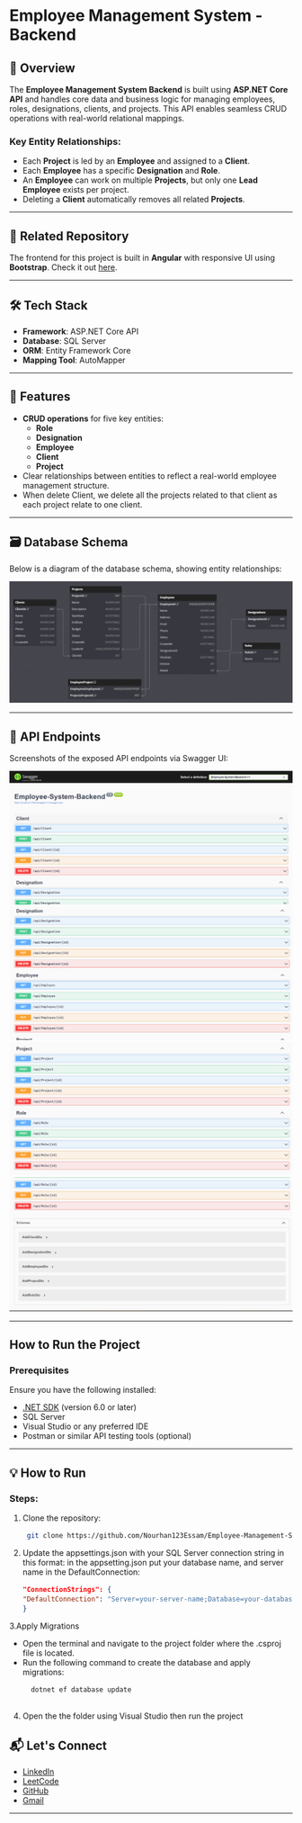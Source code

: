 # Employee Management System - Backend

## 🚀 Overview

The **Employee Management System Backend** is built using **ASP.NET Core API** and handles core data and business logic for managing employees, roles, designations, clients, and projects. This API enables seamless CRUD operations with real-world relational mappings.

### Key Entity Relationships:
- Each **Project** is led by an **Employee** and assigned to a **Client**.
- Each **Employee** has a specific **Designation** and **Role**.
- An **Employee** can work on multiple **Projects**, but only one **Lead Employee** exists per project.
- Deleting a **Client** automatically removes all related **Projects**.

---

## 🔗 Related Repository

The frontend for this project is built in **Angular** with responsive UI using **Bootstrap**. Check it out [here](https://github.com/Nourhan123Essam/Employee-Management-System-Angular).

---

## 🛠️ Tech Stack

- **Framework**: ASP.NET Core API  
- **Database**: SQL Server  
- **ORM**: Entity Framework Core  
- **Mapping Tool**: AutoMapper  

---

## 🌟 Features

- **CRUD operations** for five key entities:
  - **Role**
  - **Designation**
  - **Employee**
  - **Client**
  - **Project**
- Clear relationships between entities to reflect a real-world employee management structure.
- When delete Client, we delete all the projects related to that client as each project relate to one client.

---

## 🗃️ Database Schema

Below is a diagram of the database schema, showing entity relationships:

![Database Schema](Employee-System-Backend/Project%20Screens/Database%20Diagram.png)  

---

## 📖 API Endpoints

Screenshots of the exposed API endpoints via Swagger UI:  

![Swagger UI 1](Employee-System-Backend/Project%20Screens/Swagger%20Ui%201.png)  
![Swagger UI 2](Employee-System-Backend/Project%20Screens/Swagger%20Ui%202.png)  
![Swagger UI 3](Employee-System-Backend/Project%20Screens/Swagger%20Ui%203.png)  
![Swagger UI 4](Employee-System-Backend/Project%20Screens/Swagger%20Ui%204.png)  

---

## How to Run the Project

### Prerequisites
Ensure you have the following installed:
- [.NET SDK](https://dotnet.microsoft.com/download) (version 6.0 or later)
- SQL Server
- Visual Studio or any preferred IDE
- Postman or similar API testing tools (optional)

---

## 💡 **How to Run**

### Steps:
1. Clone the repository:  
   
    ```bash
     git clone https://github.com/Nourhan123Essam/Employee-Management-System-API-ASP.Net.git

2. Update the appsettings.json with your SQL Server connection string in this format:
  in the appsetting.json put your database name, and server name in the DefaultConnection:
    
    ```appsetting.json
    "ConnectionStrings": {
    "DefaultConnection": "Server=your-server-name;Database=your-database-name;Trusted_Connection=True;TrustServerCertificate=True"
    }
3.Apply Migrations
 - Open the terminal and navigate to the project folder where the .csproj file is located.
 - Run the following command to create the database and apply migrations:
    ```bash
      dotnet ef database update
  
4. Open the the folder using Visual Studio then run the project

## 📬 Let's Connect
- [LinkedIn](https://www.linkedin.com/in/nourhan-essam123/)  
- [LeetCode](https://leetcode.com/u/norhan123/)  
- [GitHub](https://github.com/Nourhan123Essam)
- [Gmail](nourhan.essam.makhlouf@gmail.com)
---
